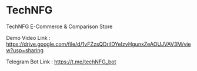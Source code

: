 # TechNFG
TechNFG E-Commerce &amp; Comparison Store

Demo Video Link : https://drive.google.com/file/d/1vFZzsQDriIDYeIzvHgunxZeAOUJVAV3M/view?usp=sharing

Telegram Bot Link : https://t.me/techNFG_bot
